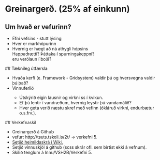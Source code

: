 # Greinargerð. (25% af einkunn)
## Um hvað er vefurinn?
<ul>
  <li>Efni vefsins - stutt lýsing</li>
  <li>Hver er markhópurinn</li>
  <li>Hvernig er hægt að ná athygli hópsins
      <br> Happadrætti? Þáttaka í spurningakeppni?
      <br> eru verðlaun í boði?</li>
</ul>
## Tæknileg útfærsla
<ul>
  <li>Hvaða kerfi (e. Framework - Gridsystem) valdir þú og hversvegna valdir þú það?</li>
  <li>Vinnuferlið</li>
    <ul>
      <li>Útskýrið eigin lausnir og virkni ss í kvikun.</li>
      <li>Ef þú lentir í vandræðum, hvernig leystir þú vandamálið?</li>
      <li>Hver geta verið næstu skref með vefinn (ókláruð virkni, endurbætur o.s.frv.).</li>
    </ul>

</ul>
## Verkefnaskil
  <ul>
    <li>Greinargerð á Github</li>
    <li>vefur: http://tsuts.tskoli.is/2t/ -> verkefni 5.</li>
    <li><a href="https://github.com/VSH24/greinargerd-vsh2b/wiki"> Setjið heimildaskrá í Wiki.</a></li>
    <li> Setjið vinnuskjöl á github (scss skrár ofl. sem birtist ekki á vefnum).</li>
    <li> Skilið tenglum á Innu/VSH2B/Verkefni 5.</li>
  </ul>
